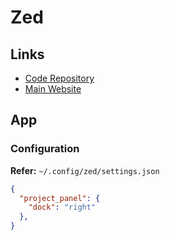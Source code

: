 # Zed

## Links

- [Code Repository](https://github.com/zed-industries/zed)
- [Main Website](https://zed.dev)

## App

### Configuration

**Refer:** `~/.config/zed/settings.json`

```json
{
  "project_panel": {
    "dock": "right"
  },
}
```
